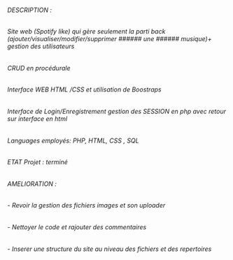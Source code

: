 ###### ################################################################################################################
######                                                                                                          #######
###### DESCRIPTION : 
###### Site web (Spotify like) qui gère seulement la parti back (ajouter/visualiser/modifier/supprimer ###### une ###### musique)+ gestion des utilisateurs
###### CRUD en procédurale 
###### Interface WEB HTML /CSS  et utilisation de Boostraps
###### Interface de Login/Enregistrement gestion des SESSION en php avec retour sur interface en html
###### Languages employés: PHP, HTML, CSS , SQL
######
###### ETAT Projet : terminé
###### AMELIORATION : 
###### - Revoir la gestion des fichiers images et son uploader
###### - Nettoyer le code et rajouter des commentaires
###### - Inserer une structure du site au niveau des fichiers et des repertoires
###### 
